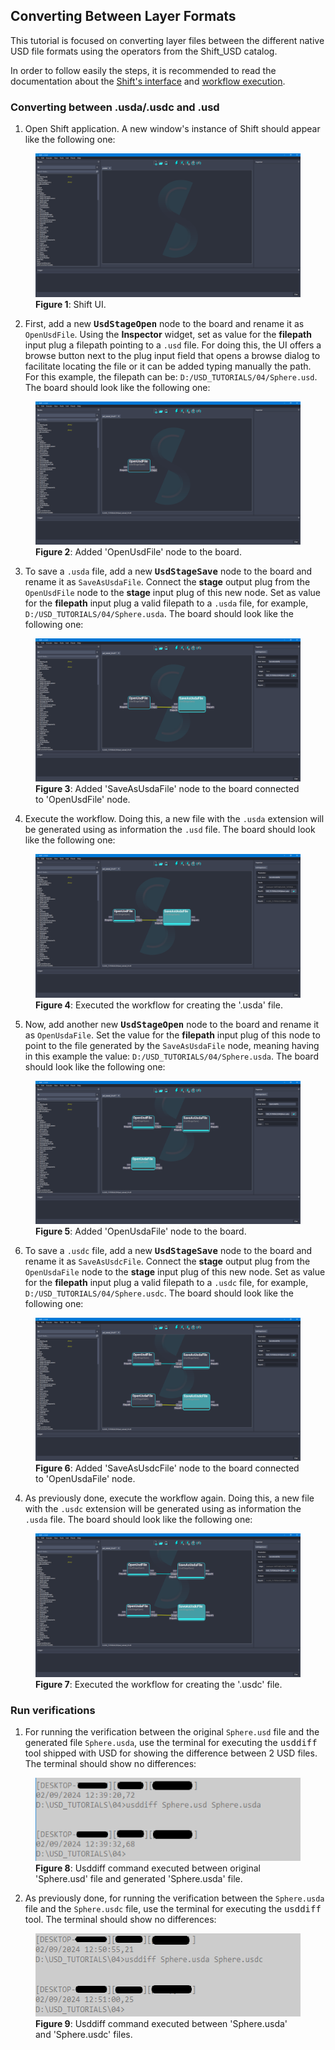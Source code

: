 ## Converting Between Layer Formats

This tutorial is focused on converting layer files between the different native USD file formats using the operators from the Shift_USD catalog.

In order to follow easily the steps, it is recommended to read the documentation about the [Shift's interface](../../../getting_started/basics/ui_overview.md) and [workflow execution](../../../getting_started/basics/execute.md).


### Converting between .usda/.usdc and .usd

1. Open Shift application. A new window's instance of Shift should appear like the following one:

<figure>
    <img src="images/usd_tutorial_04/step_01_t04.png" alt="Shift UI.">
    <figcaption><b>Figure 1</b>: Shift UI.</figcaption>
</figure>

2. First, add a new **<tt>UsdStageOpen</tt>** node to the board and rename it as `OpenUsdFile`. Using the **Inspector** widget, set as value for the **filepath** input plug a filepath pointing to a `.usd` file. For doing this, the UI offers a browse button next to the plug input field that opens a browse dialog to facilitate locating the file or it can be added typing manually the path. For this example, the filepath can be: `D:/USD_TUTORIALS/04/Sphere.usd`. The board should look like the following one:

<figure>
    <img src="images/usd_tutorial_04/step_02_t04.png" alt="Added 'OpenUsdFile' node to the board.">
    <figcaption><b>Figure 2</b>: Added 'OpenUsdFile' node to the board.</figcaption>
</figure>

3. To save a `.usda` file, add a new **<tt>UsdStageSave</tt>** node to the board and rename it as `SaveAsUsdaFile`. Connect the **stage** output plug from the `OpenUsdFile` node to the **stage** input plug of this new node. Set as value for the **filepath** input plug a valid filepath to a `.usda` file, for example, `D:/USD_TUTORIALS/04/Sphere.usda`. The board should look like the following one:

<figure>
    <img src="images/usd_tutorial_04/step_03_t04.png" alt="Added 'SaveAsUsdaFile' node to the board connected to 'OpenUsdFile' node.">
    <figcaption><b>Figure 3</b>: Added 'SaveAsUsdaFile' node to the board connected to 'OpenUsdFile' node.</figcaption>
</figure>

4. Execute the workflow. Doing this, a new file with the `.usda` extension will be generated using as information the `.usd` file. The board should look like the following one:

<figure>
    <img src="images/usd_tutorial_04/step_04_t04.png" alt="Executed the workflow for creating the '.usda' file.">
    <figcaption><b>Figure 4</b>: Executed the workflow for creating the '.usda' file.</figcaption>
</figure>

5. Now, add another new **<tt>UsdStageOpen</tt>** node to the board and rename it as `OpenUsdaFile`. Set the value for the **filepath** input plug of this node to point to the file generated by the `SaveAsUsdaFile` node, meaning having in this example the value: `D:/USD_TUTORIALS/04/Sphere.usda`. The board should look like the following one:

<figure>
    <img src="images/usd_tutorial_04/step_05_t04.png" alt="Added 'OpenUsdaFile' node to the board.">
    <figcaption><b>Figure 5</b>: Added 'OpenUsdaFile' node to the board.</figcaption>
</figure>

6. To save a `.usdc` file, add a new **<tt>UsdStageSave</tt>** node to the board and rename it as `SaveAsUsdcFile`. Connect the **stage** output plug from the `OpenUsdaFile` node to the **stage** input plug of this new node. Set as value for the **filepath** input plug a valid filepath to a `.usdc` file, for example, `D:/USD_TUTORIALS/04/Sphere.usdc`. The board should look like the following one:

<figure>
    <img src="images/usd_tutorial_04/step_06_t04.png" alt="Added 'SaveAsUsdcFile' node to the board connected to 'OpenUsdaFile' node.">
    <figcaption><b>Figure 6</b>: Added 'SaveAsUsdcFile' node to the board connected to 'OpenUsdaFile' node.</figcaption>
</figure>

4. As previously done, execute the workflow again. Doing this, a new file with the `.usdc` extension will be generated using as information the `.usda` file. The board should look like the following one:

<figure>
    <img src="images/usd_tutorial_04/step_07_t04.png" alt="Executed the workflow for creating the '.usdc' file.">
    <figcaption><b>Figure 7</b>: Executed the workflow for creating the '.usdc' file.</figcaption>
</figure>


### Run verifications

1. For running the verification between the original `Sphere.usd` file and the generated file `Sphere.usda`, use the terminal for executing the <tt>usddiff</tt> tool shipped with USD for showing the difference between 2 USD files. The terminal should show no differences:

<figure>
    <img src="images/usd_tutorial_04/verification_01_t04.png" alt="Usddiff command executed between original 'Sphere.usd' file and generated 'Sphere.usda' file." width="475" height="133">
    <figcaption><b>Figure 8</b>: Usddiff command executed between original 'Sphere.usd' file and generated 'Sphere.usda' file.</figcaption>
</figure>

2. As previously done, for running the verification between the `Sphere.usda` file and the `Sphere.usdc` file, use the terminal for executing the <tt>usddiff</tt> tool. The terminal should show no differences:

<figure>
    <img src="images/usd_tutorial_04/verification_02_t04.png" alt="Usddiff command executed between 'Sphere.usda' and 'Sphere.usdc' files."  width="475" height="133">
    <figcaption><b>Figure 9</b>: Usddiff command executed between 'Sphere.usda' and 'Sphere.usdc' files.</figcaption>
</figure>

